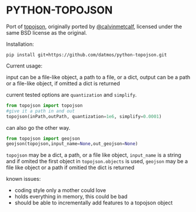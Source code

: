 # PYTHON-TOPOJSON

Port of [topojson](https://github.com/mbostock/topojson), originally ported by [@calvinmetcalf](https://github.com/calvinmetcalf), licensed under the same BSD license as the original.

Installation:
```
pip install git+https://github.com/datmos/python-topojson.git
```

Current usage:

input can be a file-like object, a path to a file, or a dict, output can be a path or a file-like object, if omitted a dict is returned

current tested options are `quantization` and `simplify`.

```python
from topojson import topojson
#give it a path in and out
topojson(inPath,outPath, quantization=1e6, simplify=0.0001)
```

can also go the other way.

```python
from topojson import geojson
geojson(topojson,input_name=None,out_geojson=None)
```
`topojson` may be a dict, a path, or a file like object, `input_name` is a string and if omited
the first object in `topojson.objects` is used, `geojson` may be a file like object or
a path if omitied the dict is returned

known issues:
- coding style only a mother could love
- holds everything in memory, this could be bad
- should be able to incrementally add features to a topojson object
